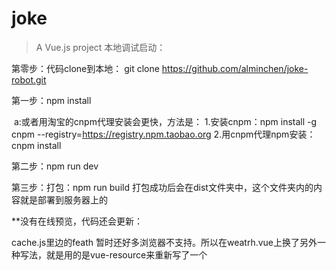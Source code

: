 # joke
> A Vue.js project
本地调试启动：

第零步：代码clone到本地： git clone https://github.com/alminchen/joke-robot.git

第一步：npm install

 a:或者用淘宝的cnpm代理安装会更快，方法是：
 1.安装cnpm：npm install -g cnpm --registry=https://registry.npm.taobao.org 
 2.用cnpm代理npm安装： cnpm install

第二步：npm run dev

第三步：打包：npm run build
打包成功后会在dist文件夹中，这个文件夹内的内容就是部署到服务器上的

**没有在线预览，代码还会更新：

cache.js里边的feath 暂时还好多浏览器不支持。所以在weatrh.vue上换了另外一种写法，就是用的是vue-resource来重新写了一个
